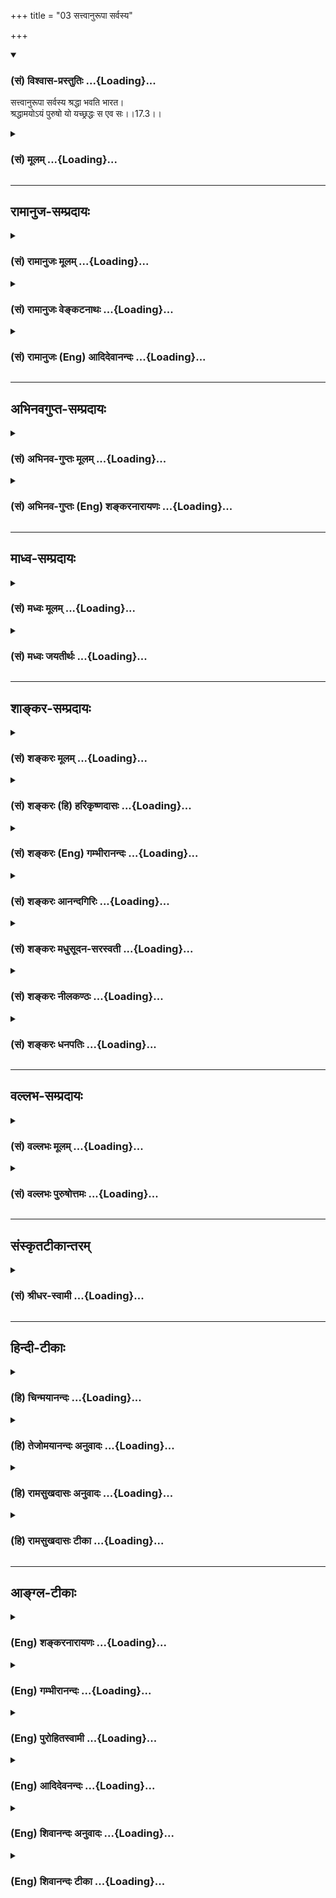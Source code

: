 +++
title = "03 सत्त्वानुरूपा सर्वस्य"

+++
<div class="js_include" newlevelforh1="3" title="(सं) विश्वास-प्रस्तुतिः" unfilled url="/purANam/mahAbhAratam/06-bhIShma-parva/02-bhagavad-gItA-parva/saMskRtam/vishvAsa-prastutiH/17_shraddhA-traya-vibhA/03_sattvAnurUpA_sarv.md">
<details open><summary><h3>(सं) विश्वास-प्रस्तुतिः ...{Loading}...</h3></summary>

सत्त्वानुरूपा सर्वस्य श्रद्धा भवति भारत।  
श्रद्धामयोऽयं पुरुषो यो यच्छ्रद्धः स एव सः।।17.3।।
</details>
</div>
<div class="js_include collapsed" newlevelforh1="3" title="(सं) मूलम्" unfilled url="/purANam/mahAbhAratam/06-bhIShma-parva/02-bhagavad-gItA-parva/saMskRtam/mUlam/17_shraddhA-traya-vibhA/03_sattvAnurUpA_sarv.md">
<details><summary><h3>(सं) मूलम् ...{Loading}...</h3></summary>

सत्त्वानुरूपा सर्वस्य श्रद्धा भवति भारत।  
श्रद्धामयोऽयं पुरुषो यो यच्छ्रद्धः स एव सः।।17.3।।
</details>
</div>


_________________
## रामानुज-सम्प्रदायः
<div class="js_include collapsed" newlevelforh1="3" title="(सं) रामानुजः मूलम्" unfilled url="/purANam/mahAbhAratam/06-bhIShma-parva/02-bhagavad-gItA-parva/saMskRtam/rAmAnujaH/mUlam/17_shraddhA-traya-vibhA/03_sattvAnurUpA_sarv.md">
<details><summary><h3>(सं) रामानुजः मूलम् ...{Loading}...</h3></summary>

।।17.3।। सत्त्वम् अन्तःकरणम्; **सर्वस्य** पुरुषस्य अन्तःकरणानुरूपा
**श्रद्धा भवति** अन्तःकरणं यादृशगुणयुक्तम्; तद्विषया श्रद्धा जायते
इत्यर्थः। सत्त्वशब्दः पूर्वोक्तानां देहेन्द्रियादीनां
प्रदर्शनार्थः।**श्रद्धामयः अयं पुरुषः;** श्रद्धामयः श्रद्धापरिणामः **यो
यच्छ्रद्धः;** यः पुरुषो यादृश्या श्रद्धया युक्तः; स एव सः स
तादृशश्रद्धापरिणामः। पुण्यकर्मविषये श्रद्धायुक्तः चेत्
पुण्यकर्मफलसंयुक्तः भवति इति श्रद्धाप्रधानः फलसंयोग इति उक्तं भवति
इति। तद् एव विवृणोति --

</details>
</div>
<div class="js_include collapsed" newlevelforh1="3" title="(सं) रामानुजः वेङ्कटनाथः" unfilled url="/purANam/mahAbhAratam/06-bhIShma-parva/02-bhagavad-gItA-parva/saMskRtam/rAmAnujaH/venkaTanAthaH/17_shraddhA-traya-vibhA/03_sattvAnurUpA_sarv.md">
<details><summary><h3>(सं) रामानुजः वेङ्कटनाथः ...{Loading}...</h3></summary>

  
  
।।17.3।। सत्त्वानुरूपा इत्यत्र न सत्त्वगुण उच्यते सर्वस्य पुरुषस्य
श्रद्धायास्तदधीनत्वे राजसतामसश्रद्धाविभागायोगात्। सहकारित्वेन सत्त्वं
सर्वत्रापेक्षितमिति चेत्; न रजस्तमसोरपि तथात्वात्। त्रैगुण्यं हि
परस्पराङ्गभावेन स्थित्वैव हि वातपित्तकफादिवत्सर्वं कार्यमारभते। अतोऽत्र
सर्वश्रद्धासाधारणकारणत्वेन निर्दिष्टं सत्त्वं
गुणत्रयोपष्टब्धमन्तःकरणमेवेत्याहसत्त्वमन्तःकरणमिति। आनुरूप्यं
विवृणोतिअन्तःकरणं यादृशगुणयुक्तमिति।
यद्विषयरुचिजनकवासनोत्तम्भकसत्त्वादियुक्तमित्यर्थः। पूर्वंदेहिनां सा
स्वभावजा \[17।2\] इत्युक्तम्; इह त्वन्तःकरणहेतुकत्वमुच्यते; तदेतन्न
वैकल्पिकं; सिद्धे तदयोगात् नापि पुरुषभेदेन विकल्पः; सर्वस्येत्युक्तेः
नापि समुच्चयः; नैरपेक्ष्यप्रतीतेरित्यत्राऽऽह -- सत्त्वशब्द इति।
सामग्रीमध्यपातिषु तत्रतत्रान्यतमनिर्देशो नानुपपन्न इति भावः। श्रद्धामयः
इत्यत्र मयटः स्वार्थिकत्वे निष्प्रयोजनत्वात्प्राचुर्याद्यर्थत्वेऽपि
प्रकृतानुपयोगाच्छ्रद्धाफलान्वयविवक्षया विकारार्थत्वमाहश्रद्धापरिणाम इति।
एवं सामान्येन श्रद्धाजन्यफलसम्बन्धित्वमुक्तम् तत्रयो यच्छ्रद्धः
इत्यादिना श्रद्धाविशेषवतः फलविशेषयोग उच्यत इत्याह -- यः पुरुष इति।
श्रद्धान्तरवैधर्म्यद्योतनाय यत्तच्छब्दयोःयादृश्या इत्यादिना
प्रकारपरामर्शित्वोक्तिः। आयुर्घृतम् \[यजुः2।3।2।2\]
इत्यादिवत्कार्यकारणभावातिशयविवक्षयास एव सः इति निरूढोऽयमारोप इत्याहस
तादृशश्रद्धापरिणाम इति। एतेनस एव सः इत्यत्र
विधेयभेदाभावात्पुनरुक्तिशङ्काऽपि परिहृता। पुरुषस्य
नित्यत्वाद्धर्मभूतज्ञानविकासादेश्चेन्द्रियद्वारा व्यवस्थितत्वात्;
देहादेश्चाचित्परिणामविशेषत्वात्किमपेक्षस्य
श्रद्धापरिणामत्वोक्तिरित्यत्राऽऽह -- पुण्यकर्मेति। फलभेदबुभुत्सया ह्यत्र
प्रश्नोदय इति च भावः।  
  

</details>
</div>
<div class="js_include collapsed" newlevelforh1="3" title="(सं) रामानुजः (Eng) आदिदेवानन्दः" unfilled url="/purANam/mahAbhAratam/06-bhIShma-parva/02-bhagavad-gItA-parva/saMskRtam/rAmAnujaH/english/AdidevAnandaH/17_shraddhA-traya-vibhA/03_sattvAnurUpA_sarv.md">
<details><summary><h3>(सं) रामानुजः (Eng) आदिदेवानन्दः ...{Loading}...</h3></summary>

17.3 'Sattva' means internal organ (i.e., mind). The faith of everyone
is according to his internal organ. The meaning is that with whatever
Guna his internal organ is conjoined, one's faith corresponds to that
Guna (i.e., Guna as object). The term Sattva covers here body, senses
etc., already mentioned. Man consists of faith, viz., is the product of
his faith. Of whatever faith he is, viz., with whatever faith a man is
possessed, that verily he is; he is a transformation of faith of that
nature. The purport is this: If the person is associated with faith in
auspicious acts he becomes associated with fruit of these auspicious
acts. Conseently, attainment chiefly follows one's faith. Sri Krsna
further explains the same subject:

</details>
</div>


_________________
## अभिनवगुप्त-सम्प्रदायः
<div class="js_include collapsed" newlevelforh1="3" title="(सं) अभिनव-गुप्तः मूलम्" unfilled url="/purANam/mahAbhAratam/06-bhIShma-parva/02-bhagavad-gItA-parva/saMskRtam/abhinava-guptaH/mUlam/17_shraddhA-traya-vibhA/03_sattvAnurUpA_sarv.md">
<details><summary><h3>(सं) अभिनव-गुप्तः मूलम् ...{Loading}...</h3></summary>

।।17.3।। सत्त्वेति। सत्त्वानुरूपा इत्यत्र सत्त्वशब्दः स्वभावपर्यायः। अयं
पुरुषः आत्मा श्रद्धया अन्यव्यापारोपरि वर्तिन्या अवश्यं संबद्धः स च तन्मय
एव बोद्धव्यः।

</details>
</div>
<div class="js_include collapsed" newlevelforh1="3" title="(सं) अभिनव-गुप्तः (Eng) शङ्करनारायणः" unfilled url="/purANam/mahAbhAratam/06-bhIShma-parva/02-bhagavad-gItA-parva/saMskRtam/abhinava-guptaH/english/shankaranArAyaNaH/17_shraddhA-traya-vibhA/03_sattvAnurUpA_sarv.md">
<details><summary><h3>(सं) अभिनव-गुप्तः (Eng) शङ्करनारायणः ...{Loading}...</h3></summary>

17.3 Sattva etc. The word sattva in 'corresponding to one's own sattva'
is a synonym of svabhava 'primary nature'. This person i.e., Soul, is
necessarily connected with a faith that dominates all \[his\] other
activities. \[Hence\], he is to be deemed just to be mainly consisting
of that.

</details>
</div>


_________________
## माध्व-सम्प्रदायः
<div class="js_include collapsed" newlevelforh1="3" title="(सं) मध्वः मूलम्" unfilled url="/purANam/mahAbhAratam/06-bhIShma-parva/02-bhagavad-gItA-parva/saMskRtam/madhvaH/mUlam/17_shraddhA-traya-vibhA/03_sattvAnurUpA_sarv.md">
<details><summary><h3>(सं) मध्वः मूलम् ...{Loading}...</h3></summary>

।।17.3।। सत्त्वानुरूपा चित्तानुरूपा। यो यच्छ्रद्धः स एव सः;
सात्त्विकश्रद्धः सात्विक इत्यादि।

</details>
</div>
<div class="js_include collapsed" newlevelforh1="3" title="(सं) मध्वः जयतीर्थः" unfilled url="/purANam/mahAbhAratam/06-bhIShma-parva/02-bhagavad-gItA-parva/saMskRtam/madhvaH/jayatIrthaH/17_shraddhA-traya-vibhA/03_sattvAnurUpA_sarv.md">
<details><summary><h3>(सं) मध्वः जयतीर्थः ...{Loading}...</h3></summary>

।।17.3।। सात्त्विकत्वादिभेदेन श्रद्धा त्रिविधेत्युक्ता; पुनःसत्त्वानुरूपा
सर्वस्य श्रद्धा भवति इति वचनं कथं न व्याहतं इत्यत आह -- **सत्त्वे**ति।
चित्तं चैतन्यम्; जीव इति यावत्। ननु श्रद्धास्वरूपमेव निरूपितम्; न तु
तदाश्रित्य जीवस्वरूपं; अतो न सङ्गतमुत्तरमित्यतो येन तदुच्यते तत्पठित्वा
व्याचष्टे -- **य** इति। इत्यादि ज्ञातव्यमिति शेषः। राजसश्रद्धो राजसः;
तामसश्रद्धस्तामस इत्यर्थः।

</details>
</div>


_________________
## शाङ्कर-सम्प्रदायः
<div class="js_include collapsed" newlevelforh1="3" title="(सं) शङ्करः मूलम्" unfilled url="/purANam/mahAbhAratam/06-bhIShma-parva/02-bhagavad-gItA-parva/saMskRtam/shankaraH/mUlam/17_shraddhA-traya-vibhA/03_sattvAnurUpA_sarv.md">
<details><summary><h3>(सं) शङ्करः मूलम् ...{Loading}...</h3></summary>

।।17.3।। --,**सत्त्वानुरूपा** विशिष्टसंस्कारोपेतान्तःकरणानुरूपा
**सर्वस्य** प्राणिजातस्य **श्रद्धा भवति भारत।** यदि एवं ततः किं
स्यादिति; उच्यते -- **श्रद्धामयः अयं** श्रद्धाप्रायः **पुरुषः** संसारी
जीवः। कथम् **यः यच्छ्रद्धः** या श्रद्धा यस्य जीवस्य सः यच्छ्रद्धः **स
एव** तच्छ्रद्धानुरूप एव सः जीवः।। ततश्च कार्येण लिङ्गेन देवादिपूजया
सत्त्वादिनिष्ठा अनुमेया इत्याह --,

</details>
</div>
<div class="js_include collapsed" newlevelforh1="3" title="(सं) शङ्करः (हि) हरिकृष्णदासः" unfilled url="/purANam/mahAbhAratam/06-bhIShma-parva/02-bhagavad-gItA-parva/saMskRtam/shankaraH/hindI/harikRShNadAsaH/17_shraddhA-traya-vibhA/03_sattvAnurUpA_sarv.md">
<details><summary><h3>(सं) शङ्करः (हि) हरिकृष्णदासः ...{Loading}...</h3></summary>

।।17.3।। वह श्रद्धा इस तरह तीन प्रकारकी होती है --, हे भारत सभी
प्राणियोंकी श्रद्धा ( उनके ) भिन्नभिन्न संस्कारोंसे युक्त अन्तःकरणके
अनुरूप होती है। यदि ऐसा है तो उससे क्या होगा इसपर कहते हैं -- यह पुरुष
अर्थात् संसारी जीव श्रद्धामय है क्योंकि जो जिस श्रद्धावाला है अर्थात्
जिस जीवकी जैसी श्रद्धा है; वह स्वयं भी वही है; अर्थात् उस श्रद्धाके
अनुरूप ही है।

</details>
</div>
<div class="js_include collapsed" newlevelforh1="3" title="(सं) शङ्करः (Eng) गम्भीरानन्दः" unfilled url="/purANam/mahAbhAratam/06-bhIShma-parva/02-bhagavad-gItA-parva/saMskRtam/shankaraH/english/gambhIrAnandaH/17_shraddhA-traya-vibhA/03_sattvAnurUpA_sarv.md">
<details><summary><h3>(सं) शङ्करः (Eng) गम्भीरानन्दः ...{Loading}...</h3></summary>

17.3 O scion of the Bharata dynasty, the sraddha, faith; sarvasya, of
all beings; bhavati, is; sattva-anurupa, in accordance with their minds,
in accordance with the internal organ which is imbued with particular
impression. If this is so, what follows; The answer is: Ayam, this;
purusah, person, the transmigrating soul; is sraddhamayah, made up of
faith as the dominating factor. How; Sah, he, the individual soul; is
eva, verily; sah, that; yah yat-sraddhah,which is the faith of that
individual-he surely conforms to his faith. And, as a conseence, a
person's steadfastness in sattva etc. is to be inferred from the grounds
of his actions such as worship of gods etc. Hence the Lord says:

</details>
</div>
<div class="js_include collapsed" newlevelforh1="3" title="(सं) शङ्करः आनन्दगिरिः" unfilled url="/purANam/mahAbhAratam/06-bhIShma-parva/02-bhagavad-gItA-parva/saMskRtam/shankaraH/AnandagiriH/17_shraddhA-traya-vibhA/03_sattvAnurUpA_sarv.md">
<details><summary><h3>(सं) शङ्करः आनन्दगिरिः ...{Loading}...</h3></summary>

।।17.3।। प्राचीनकर्मोद्बोधिता त्रिविधा वासना स्वभावशब्दिता त्रिविधायाः
श्रद्धाया निमित्तमित्युक्तमिदानीमुपादानं तस्य दर्शयति -- **सैवमिति।**
विशिष्टचित्तोपादाना श्रद्धा तन्त्रैविध्ये त्रिविधेति पूर्वार्धस्यार्थः।
कथं निष्ठायाः सात्त्विकादिप्रश्नद्वारा
श्रद्धायास्त्रैविध्यनिरूपणमुपयुक्तमिति मन्वानः शङ्कते -- **यद्येवमिति।**
श्रद्धेयं विषयमभिध्यायंस्तया तत्रैव वर्तत इति मन्वानः परिहरति -- **उच्यत
इति।** श्रद्धामयत्वं प्रश्नपूर्वकं कथयति -- **कथमिति।** श्रद्धा
खल्वधिकृते पुरुषे प्राचुर्येण प्रकृतेति तस्य
श्रद्धामयत्वसिद्धिरित्यर्थः।

</details>
</div>
<div class="js_include collapsed" newlevelforh1="3" title="(सं) शङ्करः मधुसूदन-सरस्वती" unfilled url="/purANam/mahAbhAratam/06-bhIShma-parva/02-bhagavad-gItA-parva/saMskRtam/shankaraH/madhusUdana-sarasvatI/17_shraddhA-traya-vibhA/03_sattvAnurUpA_sarv.md">
<details><summary><h3>(सं) शङ्करः मधुसूदन-सरस्वती ...{Loading}...</h3></summary>

।।17.3।। प्राग्भवीयान्तःकरणगतवासनारूपनिमित्तकारणवैचित्र्येण
श्रद्धावैचित्र्यमुक्त्वा तदुपादानकारणान्तःकरणवैचित्र्येणापि
तत्त्रैविध्यमाह -- सत्त्वानुरूपेति। सत्त्वं
प्रकाशशीलत्वात्सत्त्वप्रधानत्रिगुणपञ्चीकृतपञ्चमहाभूतारब्धमन्तःकरणं तच्च
क्वचिदुद्रिक्तसत्त्वमेव यथा देवानां क्वचिद्रजसाभिभूतसत्त्वं; यथा
यक्षादीनां क्वचित्तमसाभिभूतसत्त्वं यथा प्रेतभूतादीनाम्। मनुष्याणां तु
प्रायेण व्यामिश्रमेव तच्च शास्त्रीयविवेकज्ञानेनोद्भूतसत्त्वं रजस्तमसी
अभिभूय क्रियते। शास्त्रीयविवेकविज्ञानशून्यस्य तु सर्वस्य प्राणिजातस्य
सत्त्वानुरूपा श्रद्धा सत्त्ववैचित्र्याद्विचित्रा भवति
सत्त्वप्रधानेऽन्तःकरणे सात्त्विकी; रजःप्रधाने,तस्मिन् राजसी; तमःप्रधाने
तु तस्मिंस्तामसीति। हे भारत महाकुलप्रसूत ज्ञाननिरतेति वा
शुद्धसात्त्विकत्वं द्योतयति। यत्त्वया पृष्टं तेषां निष्ठा केति
तत्रोत्तरं शृणु। अयं शास्त्रीयज्ञानशून्यः कर्माधिकृतः पुरुषः
त्रिगुणान्तःकरणसंपिण्डितः श्रद्धामयः प्राचुर्येणास्मिन् श्रद्धा
प्रस्तुतेति तत्प्रस्तुतवचने मयट् अन्नमयो यज्ञ इतिवत्। अतो यो यच्छ्रद्धो
या सात्त्विकी राजसी तामसी वा श्रद्धा यस्य स एव श्रद्धानुरूप एव सः
सात्त्विको राजसस्तामसो वा श्रद्धयैव निष्ठा व्याख्यातेत्यभिप्रायः।

</details>
</div>
<div class="js_include collapsed" newlevelforh1="3" title="(सं) शङ्करः नीलकण्ठः" unfilled url="/purANam/mahAbhAratam/06-bhIShma-parva/02-bhagavad-gItA-parva/saMskRtam/shankaraH/nIlakaNThaH/17_shraddhA-traya-vibhA/03_sattvAnurUpA_sarv.md">
<details><summary><h3>(सं) शङ्करः नीलकण्ठः ...{Loading}...</h3></summary>

।।17.3।। ननुश्रद्धावित्तो भूत्वात्मन्येवात्मानं पश्येत् इति श्रद्धाया
आत्मदर्शने साधनेष्वन्तरङ्गत्वमुच्यते कथं तस्या राजसत्वं तामसत्वं चोच्यत
इत्यत आह -- **सत्त्वेति।** प्राक्कर्मसंस्कारोपतं यादृशं बुद्धिसत्त्वं
सात्त्विकं राजसं तामसं वा तदनुरूपैव सात्त्विक्यादिरूपा देवतादिपूजा
सुफलावश्यंभावनिश्चयात्मिका श्रद्धापि भवति। तथायं पुरुषोऽपि श्रद्धामयः
श्रद्धाप्रधानो यो यच्छ्रद्धो यो यया श्रद्धयोपेतः स एव स इति सात्त्विक्या
श्रद्धयोपेतः सात्त्विक एव राजस्या राजसस्तामस्या तामस इति। एवं सति यदि
तातकूपभक्तः पूर्वपुण्यवशात्तातं देववन्मन्यते तर्हि तं सात्त्विकं
पुण्डरीकमिव देवा अनुगृह्णन्ति नित्यकर्मत्यागनिमित्तमपि दोषमस्यापनुदन्ति।
यदि त्वेनं मन्त्रादिना सिद्धं पूर्ववासनावशाद्यक्षादिरूपं मन्यते तदा तं
राजसं राजसा यक्षा एवानुगृह्णन्ति। नास्य कामकारवतो नित्यकर्मत्यागजं
दोषमपनेतुमर्हन्ति। नहि देवतापराधी यक्षैस्त्रातुं शक्यते। यदि त्वयं
प्रेतः पिता मत्कुटुम्बं माबाधिष्टेति सर्वं धर्मं त्यक्त्वा एनमस्य प्रियं
कूपं पूजयामीति मन्यते तदां तं पितरि प्रेतत्वबुद्धियोगाद्विपर्यस्तं तामसं
प्रेता एवानुगृह्णन्ति क्षुद्रभोगैर्देवाश्च नरके पातयन्ति।

</details>
</div>
<div class="js_include collapsed" newlevelforh1="3" title="(सं) शङ्करः धनपतिः" unfilled url="/purANam/mahAbhAratam/06-bhIShma-parva/02-bhagavad-gItA-parva/saMskRtam/shankaraH/dhanapatiH/17_shraddhA-traya-vibhA/03_sattvAnurUpA_sarv.md">
<details><summary><h3>(सं) शङ्करः धनपतिः ...{Loading}...</h3></summary>

।।17.3।। प्राचीनकर्मोद्वोधिता त्रिविधा वासना स्वभावशब्दिता त्रिविधायाः
श्रद्धायाः निमित्तमित्युक्तम्। इदानीं तस्या उपादानानुरुपत्वेन त्रैविध्यं
ज्ञापयन् तन्मयस्य पुरुषस्य त्रैविध्यं ज्ञापयति -- सत्त्वानुरुपेति।
सर्वस्य प्राणिजातस्य सत्त्वानुरुपा
सात्त्विकादिसंस्कारोपेतान्तःकरणानुरुपा त्रिविधसंस्कारोपेतचित्तोपादाना
श्रद्धा त्रिविधा भवतीत्यर्थः। श्रद्धामयः श्रद्धाप्रायोऽयं पुरुषो जीवः
कथं यो यच्छ्रद्धः जीवस्य या श्रद्धा स यच्छ्रद्धः स एव स श्रद्धानुरुप एव
स जीवः। श्रद्धायास्त्रैविध्यात्तन्मयो जीवोऽपि त्रिविध इत्यर्थः। यथा त्वं
भरतवंशोद्भवत्वाद्भारतस्तथेति संबोधनाशयः।

</details>
</div>


_________________
## वल्लभ-सम्प्रदायः
<div class="js_include collapsed" newlevelforh1="3" title="(सं) वल्लभः मूलम्" unfilled url="/purANam/mahAbhAratam/06-bhIShma-parva/02-bhagavad-gItA-parva/saMskRtam/vallabhaH/mUlam/17_shraddhA-traya-vibhA/03_sattvAnurUpA_sarv.md">
<details><summary><h3>(सं) वल्लभः मूलम् ...{Loading}...</h3></summary>

।।17.3।। तथाहिसत्त्वानुरूपेति। अन्तःकरणधर्मत्वात्सत्त्वानुरूपा
अन्तःकरणानुरूपा श्रद्धा भवति पूर्वसंस्कारानुगतमन्तःकरणं यादृशं तादृशी
श्रद्धा येषां शास्त्रज्ञानरहितमन्तःकरणं तेषां श्रद्धाऽपि तथा येषां न तथा
तेषां श्रद्धाऽपि न तथा परन्तु एतेन शास्त्रविधित्यागात्यागतो वर्त्तते न
जीवेषु दैवासुरभावः प्रतीयत इत्यवोचाम श्रद्धा
कामकारवृत्तिश्चास्तिक्यमतिरेवेति। सम्प्रदायविदः तेन गुणमयत्वमुपपद्यते यो
यादृशश्रद्धः स एव सः; यतोऽयं पुरुषः श्रद्धामयः।

</details>
</div>
<div class="js_include collapsed" newlevelforh1="3" title="(सं) वल्लभः पुरुषोत्तमः" unfilled url="/purANam/mahAbhAratam/06-bhIShma-parva/02-bhagavad-gItA-parva/saMskRtam/vallabhaH/puruShottamaH/17_shraddhA-traya-vibhA/03_sattvAnurUpA_sarv.md">
<details><summary><h3>(सं) वल्लभः पुरुषोत्तमः ...{Loading}...</h3></summary>

  
  
।।17.3।। एवं श्रोतारं श्रवणे सावधानतयाऽभिमुखीकृत्याऽऽह श्रद्धास्वरूपम् --
सत्त्वानुरूपेति। हे भारत सत्त्वानुरूपा मूलसत्त्वस्य अनुरूपा सदृशा
अन्यधर्मास्फूर्तिपूर्वकसर्वसामर्थ्यस्फुरणासक्त्युत्पत्तिप्रसरणादररूपा
श्रद्धा सर्वस्य सात्त्विकादित्रयस्य भवति। भारतेतिसम्बोधनं
तथात्वज्ञानाधिकारित्वबोधनाय। तर्हि त्रिविधत्वं कथं इत्यत आह -- श्रद्धामय
इति। अयं पुरुषो मदंशोऽपि नरात्मकः श्रद्धामयः श्रद्धाप्रचुरः; स तु यः
सात्त्विकादिभेदेन यच्छ्रद्धः यस्य श्रद्धायुक्तो भवति सः स एव तद्रूप एव
भवतीत्यर्थः।  
  

</details>
</div>


_________________
## संस्कृतटीकान्तरम्
<div class="js_include collapsed" newlevelforh1="3" title="(सं) श्रीधर-स्वामी" unfilled url="/purANam/mahAbhAratam/06-bhIShma-parva/02-bhagavad-gItA-parva/saMskRtam/shrIdhara-svAmI/17_shraddhA-traya-vibhA/03_sattvAnurUpA_sarv.md">
<details><summary><h3>(सं) श्रीधर-स्वामी ...{Loading}...</h3></summary>

।।17.3।। ननु च श्रद्धा सात्त्विक्येव सत्त्वकार्यत्वेन त्वयैव भगवता उद्धवं
प्रति निर्दिष्टत्वात्। यथोक्तम -- शमो दमस्तितिक्षेज्या तपः सत्यं दया
स्मृतिः। तुष्टिस्त्यागोऽस्पृहा श्रद्धा ह्रीर्दयादिः
स्वनिर्वृतिः।। इत्येताः सत्त्वस्य वृत्तयः इति। अतः कथं
तस्यास्त्रैविध्यमुच्यते। सत्यम्। तथापि रजस्तमोयुक्तपुरुषाश्रयत्वेन
रजस्तमोमिश्रत्वेन सत्त्वस्य त्रैविध्याच्छ्रद्धाया अपि त्रैविध्यं घटत
इत्याह **-- सत्त्वानुरूपेति।** सत्त्वानुरूपा सत्त्वतारतम्यानुसारिणी
सर्वस्य विवेकिनोऽविवेकिनो वा लोकस्य श्रद्धा भवति। तस्मादयं पुरुषो लौकिकः
श्रद्धामयः श्रद्धाविकारः। त्रिविधा श्रद्धया विक्रियत इत्यर्थः। तदेवाह --
यो यच्छ्रद्धः यादृशी श्रद्धा यस्य स एव सः तादृश्या श्रद्धया युक्त एव सः।
यः पूर्वं सत्त्वोत्कर्षेण सात्त्विकश्रद्धया युक्तः पुरुषः स
पुनस्तादृशसत्त्वसंस्कारेण सात्त्विकश्रद्धया युक्त एव भवति। यस्तु रजस
उत्कर्षेण राजसश्रद्धायुक्तः स पुनस्तादृश एव भवति। यस्तु तमस उत्कर्षेण
तामसश्रद्धया युक्तः स पुनस्तादृश एव भवति इति लोकाचारमात्रेण
प्रवर्तमानेष्वेवं सात्त्विकराजसतामसश्रद्धाव्यस्था।
शास्त्रजनितविवेकज्ञानयुक्तानां तु स्वभावविजयेन सात्त्विक्येकैव श्रद्धेति
प्रकरणार्थः।

</details>
</div>


_________________
## हिन्दी-टीकाः
<div class="js_include collapsed" newlevelforh1="3" title="(हि) चिन्मयानन्दः" unfilled url="/purANam/mahAbhAratam/06-bhIShma-parva/02-bhagavad-gItA-parva/hindI/chinmayAnandaH/17_shraddhA-traya-vibhA/03_sattvAnurUpA_sarv.md">
<details><summary><h3>(हि) चिन्मयानन्दः ...{Loading}...</h3></summary>

।।17.3।। सत्त्वानुरूप श्रद्धा हम जगत् में देखते हैं कि प्रत्येक मनुष्य
के व्यक्तित्व की पोषक श्रद्धा भिन्नभिन्न प्रकार की होती है। जितनी अधिक
भिन्नता इस श्रद्धा में देखी जाती है; उसके कारण को जानने की हमारी
जिज्ञासा भी उतनी ही बढ़ती जाती है। भगवान् यहाँ कहते हैं कि प्रत्येक
व्यक्ति की श्रद्धा उसके स्वभाव अर्थात् संस्कारों के अनुरूप होती है।
निश्चितरूप से यह कह पाना कठिन है कि श्रद्धा हमारे स्वभाव को निर्धारित
करती है अथवा हमारा स्वभाव श्रद्धा का निर्धारणकर्ता है। इन दोनों में
अन्योन्याश्रय है। तथापि; गीता में स्वभाव को ही श्रद्धा का निर्धारक घोषित
किया गया है। यद्यपि; जीवन में अनेक अवसरों पर दुखदायक अनुभवों अथवा अन्य
प्रबल कारणों से मनुष्य की एक प्रकार की श्रद्धा खंडित होकर नवीन श्रद्धा
जन्म लेती है और उस स्थिति में उसका स्वभाव उस श्रद्धा का अनुकरण भी करता
है। परन्तु; सामान्य दृष्टि से प्रत्येक व्यक्ति की श्रद्धा का गुण और वर्ण
उसके स्वभाव के अनुरूप ही होता है। श्रद्धा का मूल या सारतत्त्व मनुष्य की
उस गूढ़ शक्ति में निहित होता है; जिसके द्वारा वह अपने चयन किये हुए
लक्ष्य की प्राप्ति का निश्चय दृढ़ बनाये रखता है। मनुष्य की सार्मथ्य ही
लक्ष्य प्राप्ति में उसके विश्वास को निश्चित करती है। तत्पश्चात् यह
विश्वास उसकी सार्मथ्य को द्विगुणित कर उस मनुष्य की योजनाओं को
कार्यान्वित करने में सहायक होता है। इस प्रकार क्षमता और श्रद्धा परस्पर
पूरक और सहायक होते हैं मनुष्य के स्वभाव पर गुणों के प्रभाव का वर्णन पहले
किया जा चुका है। पूर्वकाल में अर्जित किसी गुणविशेष के आधिक्य का प्रभाव
मनुष्य में उसकी बाल्यावस्था से ही दिखाई देता है। यहाँ प्रयुक्त
सत्त्वानुरूपा शब्द के द्वारा इसी तथ्य को इंगित किया गया है। मनुष्य
श्रद्धामय है प्रत्येक भक्त श्रद्धापूर्वक जिस देवता की उपासना या आराधना
करता है वह अपनी उस श्रद्धा के फलस्वरूप अपने उपास्य को प्राप्त होता
है। इसमें कोई सन्देह नहीं कि मनुष्य अपनी श्रद्धा के अनुरूप ही होता है।
मनुष्य के कर्म और उपलब्धियों में श्रद्धा के महत्व को सभी विचारकों ने
स्वीकार किया है। गीता की ही भाषा में इस तथ्य को पूर्व के अध्याय में
विस्तार से बताया गया है।

</details>
</div>
<div class="js_include collapsed" newlevelforh1="3" title="(हि) तेजोमयानन्दः अनुवादः" unfilled url="/purANam/mahAbhAratam/06-bhIShma-parva/02-bhagavad-gItA-parva/hindI/tejomayAnandaH/anuvAdaH/17_shraddhA-traya-vibhA/03_sattvAnurUpA_sarv.md">
<details><summary><h3>(हि) तेजोमयानन्दः अनुवादः ...{Loading}...</h3></summary>

।।17.3।। हे भारत सभी मनुष्यों की श्रद्धा उनके सत्त्व (स्वभाव, संस्कार)
के अनुरूप होती है। यह पुरुष श्रद्धामय है, इसलिए जो पुरुष जिस श्रद्धा
वाला है वह स्वयं भी वही है अर्थात् जैसी जिसकी श्रद्धा वैसा ही उसका
स्वरूप होता है।।

</details>
</div>
<div class="js_include collapsed" newlevelforh1="3" title="(हि) रामसुखदासः अनुवादः" unfilled url="/purANam/mahAbhAratam/06-bhIShma-parva/02-bhagavad-gItA-parva/hindI/rAmasukhadAsaH/anuvAdaH/17_shraddhA-traya-vibhA/03_sattvAnurUpA_sarv.md">
<details><summary><h3>(हि) रामसुखदासः अनुवादः ...{Loading}...</h3></summary>

।।17.3।। हे भारत ! सभी मनुष्योंकी श्रद्धा अन्तःकरणके अनुरूप होती है। यह
मनुष्य श्रद्धामय है। इसलिये जो जैसी श्रद्धावाला है, वही उसका स्वरूप है
अर्थात् वही उसकी निष्ठा -- स्थिति है।

</details>
</div>
<div class="js_include collapsed" newlevelforh1="3" title="(हि) रामसुखदासः टीका" unfilled url="/purANam/mahAbhAratam/06-bhIShma-parva/02-bhagavad-gItA-parva/hindI/rAmasukhadAsaH/TIkA/17_shraddhA-traya-vibhA/03_sattvAnurUpA_sarv.md">
<details><summary><h3>(हि) रामसुखदासः टीका ...{Loading}...</h3></summary>

।।17.3।।***व्याख्या --***  **सत्त्वानुरूपा सर्वस्य श्रद्धा भवति भारत
--** पीछेके श्लोकमें जिसे स्वभावजा कहा गया है; उसीको यहाँ
**सत्त्वानुरूपा** कहा है। सत्त्व नाम अन्तःकरणका है। अन्तःकरणके अनुरूप
श्रद्धा होती है अर्थात् अन्तःकरण जैसा होता है; उसमें सात्त्विक; राजस या
तामस जैसे संस्कार होते हैं; वैसी ही श्रद्धा होती है। दूसरे श्लोकमें जिनको
**देहिनाम्** पदसे कहा था; उन्हींको यहाँ **सर्वस्य** पदसे कह रहे हैं।
**सर्वस्य** पदका तात्पर्य है कि जो शास्त्रविधिको न जानते हों और देवता
आदिका पूजन करते हों -- उनकी ही नहीं; प्रत्युत जो शास्त्रविधिको जानते हों
या न जानते हों; मानते हों या न मानते हों; अनुष्ठान करते हों या न करते
हों; किसी जातिके; किसी वर्णके; किसी आश्रमके; किसी सम्प्रदायके; किसी
देशके; कोई व्यक्ति कैसे ही क्यों न,हों -- उन सभीकी स्वाभाविक श्रद्धा तीन
प्रकारकी होती है।**श्रद्धामयोऽयं पुरुषः --** यह मनुष्य श्रद्धाप्रधान है।
अतः जैसी उसकी श्रद्धा होगी; वैसा ही उसका रूप होगा। उससे जो प्रवृत्ति
होगी; वह श्रद्धाको लेकर; श्रद्धाके अनुसार ही होगी।**यो यच्छ्रद्धः स एव
सः --** जो मनुष्य जैसी श्रद्धावाला है; वैसी ही उसकी निष्ठा होगी और उसके
अनुसार ही उसकी गति होगी। उसका प्रत्येक भाव और क्रिया अन्तःकरणकी
श्रद्धाके अनुसार ही होगी। जबतक वह संसारसे सम्बन्ध रखेगा; तबतक अन्तःकरणके
अनुरूप ही उसका स्वरूप होगा।  
  
**मार्मिक बात**  
  
मनुष्यकी सांसारिक प्रवृत्ति संसारके पदार्थोंको सच्चा मानने; देखने; सुनने
और भोगनेसे होती है तथा पारमार्थिक प्रवृत्ति परमात्मामें श्रद्धा करनेसे
होती है। जिसे हम अपने अनुभवसे नहीं जानते; पर पूर्वके स्वाभाविक
संस्कारोंसे; शास्त्रोंसे; संतमहात्माओंसे सुनकर पूज्यभावसहित विश्वास कर
लेते हैं; उसका नाम है -- श्रद्धा। श्रद्धाको लेकर ही आध्यात्मिक मार्गमें
प्रवेश होता है; फिर चाहे वह मार्ग कर्मयोगका हो; चाहे ज्ञानयोगका हो और
चाहे भक्तियोगका हो; साध्य और साधन -- दोनोंपर श्रद्धा हुए बिना आध्यात्मिक
मार्गमें प्रगति नहीं होती।  
  
मनुष्यजीवनमें श्रद्धाकी बड़ी मुख्यता है। मनुष्य जैसी श्रद्धावाला है;
वैसा ही उसका स्वरूप; उसकी निष्ठा है -- **यो यच्छ्रद्धः स एव सः** (गीता
17। 3)। वह आज वैसा न दीखे तो भी क्या पर समय पाकर वह वैसा बन ही
जायगा। आजकल साधकके लिये अपनी स्वाभाविक श्रद्धाको पहचानना बड़ा मुश्किल हो
गया है। कारण कि अनेक मतमतान्तर हो गये हैं। कोई ज्ञानकी प्रधानता कहता है;
कोई भक्तिकी प्रधानता कहता है; कोई योगकी प्रधानता कहता है; आदिआदि। ऐसे
तरहतरहके सिद्धान्त पढ़ने और सुननेसे मनुष्यपर उनका असर पड़ता है; जिससे वह
किंकर्तव्यविमूढ़ हो जाता है कि मैं क्या करूँ मेरा वास्तविक ध्येय; लक्ष्य
क्या है मेरेको किधर चलना चाहिये ऐसी दशामें उसे गहरी रीतिसे अपने भीतरके
भावोंपर विचार करना चाहिये कि सङ्गसे बनी हुई रुचि; शास्त्रसे बनी हुई
रुचि; किसीके सिखानेसे बनी हुई रुचि; गुरुके बतानेसे बनी हुई रुचि -- ऐसी
जो अनेक रुचियाँ हैं; उन सबके मूलमें स्वतः उद्बुद्ध होनेवाली अपनी
स्वाभाविक रुचि क्या हैमूलमें सबकी स्वाभाविक रुचि यह होती है कि मैं
सम्पूर्ण दुःखोंसे छूट जाऊँ और मुझे सदाके लिये महान् सुख मिल जाय। ऐसी
रुचि हरेक प्राणीके भीतर रहती है। मनुष्योंमें तो यह रुचि कुछ जाग्रत् रहती
है। उनमें पिछले जन्मोंके जैसे संस्कार हैं और इस जन्ममें वे जैसे
मातापितासे पैदा हुए; जैसे वायुमण्डलमें रहे; जैसी उनको शिक्षा मिली; जैसे
उनके सामने दृश्य आये और वे जो ईश्वरकी बातें; परलोक तथा पुनर्जन्मकी
बातें; मुक्ति और बन्धनकी बातें; सत्सङ्ग और कुसङ्गकी बातें सुनते रहते
हैं; उन सबका उनपर अदृश्यरूपसे असर पड़ता है। उस असरसे उनकी एक धारणा बनती
है। उनकी सात्त्विकी; राजसी या तामसी -- जैसी प्रकृति होती है; उसीके
अनुसार वे उस धारणाको पकड़ते हैं और उस धारणाके अनुसार ही उनकी रुचि --
श्रद्धा बनती है। इसमें सात्त्विकी श्रद्धा परमात्माकी तरफ लगानेवाली होती
है और राजसीतामसी श्रद्धा संसारकी तरफ। गीतामें जहाँकहीं सात्त्विकताका
वर्णन हुआ है; वह परमात्माकी तरफ ही लगानेवाली है। अतः सात्त्विकी श्रद्धा
पारमार्थिक हुई और राजसीतामसी श्रद्धा सांसारिक हुई अर्थात् सात्त्विकी
श्रद्धा दैवीसम्पत्ति हुई और,राजसीतामसी श्रद्धा आसुरी सम्पत्ति हुई।
दैवीसम्पत्तिको प्रकट करने और आसुरीसम्पत्तिका त्याग करनेके उद्देश्यसे
सत्रहवाँ अध्याय चला है। कारण कि कल्याण चाहनेवाले मनुष्यके लिये
सात्त्विकी श्रद्धा (दैवीसम्पत्ति) ग्राह्य है और राजसीतामसी श्रद्धा
(आसुरीसम्पत्ति) त्याज्य है।  
  
जो मनुष्य अपना कल्याण चाहता है; उसकी श्रद्धा सात्त्विकी होती है; जो
मनुष्य इस जन्ममें तथा मरनेके बाद भी सुखसम्पत्ति(स्वर्गादि) को चाहता है;
उसकी श्रद्धा राजसी होती है और जो मनुष्य पशुओंकी तरह (मूढ़तापूर्वक) केवल
खानेपीने; भोग भोगने तथा प्रमाद; आलस्य; निद्रा; खेलकूद; तमाशे आदिमें लगा
रहता है; उसकी श्रद्धा तामसी होती है। सात्त्विकी श्रद्धाके लिये सबसे पहली
बात है कि परमात्मा है। शास्त्रोंसे; संतमहात्माओंसे; गुरुजनोंसे सुनकर
पूज्यभावके सहित ऐसा विश्वास हो जाय कि परमात्मा है और उसको प्राप्त करना
है -- इसका नाम श्रद्धा है। ठीक श्रद्धा जहाँ होती है; वहाँ प्रेम स्वतः हो
जाता है। कारण कि जिस परमात्मामें श्रद्धा होती है; उसी परमात्माका अंश यह
जीवात्मा है। अतः श्रद्धा होते ही यह परमात्माकी तरफ खिंचता है। अभी यह
परमात्मासे विमुख होकर जो संसारमें लगा हुआ है; वह भी संसारमें
श्रद्धाविश्वास होनेसे ही है। पर यह वास्तविक श्रद्धा नहीं है; प्रत्युत
श्रद्धाका दुरुपयोग है। जैसे; संसारमें यह रुपयोंपर विशेष श्रद्धा करता है
कि इनसे सब कुछ मिल जाता है। यह श्रद्धा कैसे हुई कारण कि बचपनमें खाने और
खेलनेके पदार्थ पैसोंसे मिलते थे। ऐसा देखतेदेखते पैसोंको ही मुख्य मान
लिया और उसीमें श्रद्धा कर ली; जिससे यह बहुत ही पतनकी तरफ चला गया। यह
सांसारिक श्रद्धा हुई। इससे ऊँची धार्मिक श्रद्धा होती है कि मैं अमुक
वर्ण; आश्रम आदिका हूँ। परन्तु सबसे ऊँची श्रद्धा पारमर्थिक (परमात्माको
लेकर) है। यही वास्तविक श्रद्धा है और इसीसे कल्याण होता है। शास्त्रोंमें;
सन्तमहात्माओंमें; तत्त्वज्ञजीवन्मुक्तोंमें जो श्रद्धा होती है; वह भी
पारमार्थिक श्रद्धा ही है **(टिप्पणी प₀ 836)**। जिनको शास्त्रोंका ज्ञान
नहीं है और सन्तमहात्माओंका सङ्ग भी नहीं है; ऐसे मनुष्योंकी भी
पूर्वसंस्कारके कारण पारमार्थिक श्रद्धा हो सकती है। इसकी पहचान क्या है
पहचान यह है कि ऐसे मनुष्योंके भीतर स्वाभाविक यह भाव होता है कि ऐसी कोई
महान् चीज (परमात्मा) है; जो दीखती तो नहीं; पर है अवश्य। ऐसे मनुष्योंको
स्वाभाविक ही पारमार्थिक बातें बहुत प्रिय लगती हैं और वे स्वाभाविक ही
यज्ञ; दान; तप; तीर्थ; व्रत; सत्सङ्ग; स्वाध्याय आदि शुभ कर्मोंमें
प्रवृत्त होते हैं। यदि वे ऐसे कर्म न भी करें; तो भी सात्त्विक आहारमें
स्वाभाविक रुचि होनेसे उनकी श्रद्धाकी पहचान हो जाती है। मनुष्य; पशुपक्षी;
लतावृक्ष आदि जितने भी स्थावरजङ्गम प्राणी हैं; वे किसीनकिसीको (किसीनकिसी
अंशमें) अपनेसे बड़ा अवश्य मानते हैं और बड़ा मानकर उसका सहारा लेते हैं।
मनुष्यपर जब आफत आती है; तब वह किसीको अपनेसे बड़ा मानकर उसका सहारा लेता
है। पशुपक्षी भी अपनी रक्षा चाहते हैं और भयभीत होनेपर किसीका सहारा लेते
हैं। लता भी किसीका सहारा लेकर ही ऊँची चढ़ती है। इस प्रकार जिसने किसीको
बड़ा मानकर उसका सहारा लिया; उसने वास्तवमें ईश्वरवाद के सिद्धान्तको
स्वीकार कर ही लिया; चाहे वह ईश्वरको माने या न माने। इसलिये आयु; विद्या;
गुण; बुद्धि; योग्यता; सामर्थ्य; पद; अधिकार; ऐश्वर्य आदिमेंसे एकएकसे बड़ा
देखे; तो बड़प्पन देखतेदेखते अन्तमें बड़प्पनकी जहाँ समाप्ति हो; वहीँ
ईश्वर है क्योंकि बड़ेसेबड़ा ईश्वर है। उससे बड़ा कोई है ही नहीं
--,**पूर्वेषामपि गुरुः कालेनानवच्छेदात्**। (योगदर्शन 1। 26)वह परमात्मा
सबके पूर्वजोंका भी गुरु है क्योंकि उसका कालसे अवच्छेद नहीं है अर्थात् वह
कालकी सीमासे बाहर है। इस प्रकार प्रत्येक मनुष्य अपनी दृष्टिसे
किसीनकिसीको बड़ा मानता है। ब़ड़प्पनकी यह मान्यता अपनेअपने अन्तःकरणके
भावोंके अनुसार अलगअलग होती है। इस कारण उनकी श्रद्धा भी अलगअलग,होती
है। श्रद्धा अन्तःकरणके अनुरूप ही होती है। धारणा; मान्यता; भावना आदि सभी
अन्तःकरणमें रहते हैं। इसलिये अन्तःकरणमें सात्त्विक; राजस या तामस जिस
गुणकी प्रधानता रहती है; उसी गुणके अनुसार धारणा; मान्यता आदि बनती है और
उस धारणा; मान्यता आदिके अनुसार ही तीन प्रकारकी (सात्त्विकी; राजसी या
तामसी) श्रद्धा बनती है।  
  
सात्त्विक; राजस और तामस -- तीनों गुण सभी प्राणियोंमें रहते हैं (गीता 18।
40)। उन प्राणियोंमें किसीमें सत्त्वगुणकी प्रधानता होती है; किसीमें
रजोगुणकी प्रधानता होती है और किसीमें तमोगुणकी प्रधानता होती है। अतः यह
नियम नहीं है कि सत्त्वगुणकी प्रधानतावाले मनुष्यमें रजोगुण और तमोगुण न
आयें; रजोगुणकी प्रधानतावाले मनुषयमें सत्त्वगुण और तमोगुण न आयें; तथा
तमोगुणकी प्रधानतावाले मनुष्यमें सत्त्वगुण और रजोगुण न आयें (गीता 14।
10)। कारण कि प्रकृति परिवर्तनशील है -- **प्रकर्षेण करणं (भावे ल्युट्)
इति प्रकृतिः।** इसलिये प्रकृतिजन्य गुणोंमें भी परिवर्तन होता रहता है।
अतः एकमात्र परमात्मप्राप्तिके उद्देश्यवाले साधकको चाहिये कि वह उन
आनेजानेवाले गुणोंसे अपना सम्बन्ध मानकर उनसे विचलित न हो। जीवमात्र
परमात्माका अंश है। इसलिये किसी मनुष्यमें रजोगुणतमोगुणकी प्रधानता देखकर
उसे नीचा नहीं मान लेना चाहिये क्योंकि कौनसा मनुष्य किस समय समुन्नत हो
जाय -- इसका कुछ पता नहीं है। कारण कि परमात्माका अंश -- स्वरूप (आत्मा) तो
सबका शुद्ध ही है; केवल सङ्ग; शास्त्र; विचार; वायुमण्डल आदिको लेकर
अन्तःकरणमें किसी एक गुणकी प्रधानता हो जाती है अर्थात् जैसा सङ्ग; शास्त्र
आदि मिलता है; वैसा ही मनुष्यका अन्तःकरण बन जाता है और उस अन्तःकरणके
अनुसार ही उसकी सात्त्विकी; राजसी या तामसी श्रद्धा बन जाती है। इसलिये
मनुष्यको सदासर्वदा सात्त्विक सङ्ग; शास्त्र; विचार; वायुमण्डल आदिका ही
सेवन करते रहना चाहिये। ऐसा करनेसे उसका अन्तःकरण तथा उसके अनुसार उसकी
श्रद्धा भी सात्त्विकी बन जायगी; जो उसका उद्धार करनेवाली होगी। इसके
विपरीत मनुष्यको राजसतामस सङ्ग; शास्त्र आदिका सेवन कभी भी नहीं करना
चाहिये क्योंकि इससे उसकी श्रद्धा भी राजसीतामसी बन जायेगी; जो उसका पतन
करनेवाली होगी।  
  
***सम्बन्ध --***  अपने इष्टके यजनपूजनद्वारा मनुष्योंकी निष्ठाकी पहचान
किस प्रकार होती है; अब उसको बताते हैं।

</details>
</div>


_________________
## आङ्ग्ल-टीकाः
<div class="js_include collapsed" newlevelforh1="3" title="(Eng) शङ्करनारायणः" unfilled url="/purANam/mahAbhAratam/06-bhIShma-parva/02-bhagavad-gItA-parva/english/shankaranArAyaNaH/17_shraddhA-traya-vibhA/03_sattvAnurUpA_sarv.md">
<details><summary><h3>(Eng) शङ्करनारायणः ...{Loading}...</h3></summary>

17.3. Corresponding to one's own sattva everybody has faith, O
descendant of Bharata ! The person predominantly consists of the faith.
What one has faith in, that he is (becomes) certainly.

</details>
</div>
<div class="js_include collapsed" newlevelforh1="3" title="(Eng) गम्भीरानन्दः" unfilled url="/purANam/mahAbhAratam/06-bhIShma-parva/02-bhagavad-gItA-parva/english/gambhIrAnandaH/17_shraddhA-traya-vibhA/03_sattvAnurUpA_sarv.md">
<details><summary><h3>(Eng) गम्भीरानन्दः ...{Loading}...</h3></summary>

17.3 O scion of the Bharata dynasty, the faith of all beings is in
accordance with their minds. This person is made up of faith as the
dominant factor. He is verily what his faith is.

</details>
</div>
<div class="js_include collapsed" newlevelforh1="3" title="(Eng) पुरोहितस्वामी" unfilled url="/purANam/mahAbhAratam/06-bhIShma-parva/02-bhagavad-gItA-parva/english/purohitasvAmI/17_shraddhA-traya-vibhA/03_sattvAnurUpA_sarv.md">
<details><summary><h3>(Eng) पुरोहितस्वामी ...{Loading}...</h3></summary>

17.3 The faith of every man conforms to his nature. By nature he is full
of faith. He is in fact what his faith makes him.

</details>
</div>
<div class="js_include collapsed" newlevelforh1="3" title="(Eng) आदिदेवनन्दः" unfilled url="/purANam/mahAbhAratam/06-bhIShma-parva/02-bhagavad-gItA-parva/english/AdidevanandaH/17_shraddhA-traya-vibhA/03_sattvAnurUpA_sarv.md">
<details><summary><h3>(Eng) आदिदेवनन्दः ...{Loading}...</h3></summary>

17.3 The faith of everyone, O Arjuna, is in accordance with his internal
organ (Antahkarana). Man consists of faith. Whatever his faith is, that
verily is he.

</details>
</div>
<div class="js_include collapsed" newlevelforh1="3" title="(Eng) शिवानन्दः अनुवादः" unfilled url="/purANam/mahAbhAratam/06-bhIShma-parva/02-bhagavad-gItA-parva/english/shivAnandaH/anuvAdaH/17_shraddhA-traya-vibhA/03_sattvAnurUpA_sarv.md">
<details><summary><h3>(Eng) शिवानन्दः अनुवादः ...{Loading}...</h3></summary>

17.3 The faith of each is in accordance with his nature, O Arjuna. The
man consists of his faith; as a man's faith is, so is he.

</details>
</div>
<div class="js_include collapsed" newlevelforh1="3" title="(Eng) शिवानन्दः टीका" unfilled url="/purANam/mahAbhAratam/06-bhIShma-parva/02-bhagavad-gItA-parva/english/shivAnandaH/TIkA/17_shraddhA-traya-vibhA/03_sattvAnurUpA_sarv.md">
<details><summary><h3>(Eng) शिवानन्दः टीका ...{Loading}...</h3></summary>

17.3 सत्त्वानुरूपा in accordance with his nature; सर्वस्य of each;
श्रद्धा faith; भवति is; भारत O Arjuna; श्रद्धामयः consists of (his)
faith; अयम् this; पुरुषः man; यः who; यच्छ्रद्धः in which his faith is;
सः he; एव verily; सः that (is).Commentary The faith of every person
conforms to his inherent nature or natural temperament. Man is imbued
with faith. The term Svabhava is the last verse and the word Sattva in
the present one are synonymous.A mans character may be judged by his
faith. A mans faith shows what his character is. A man is what his faith
has made him. A mans conduct in life is moulded or shaped by his faith.
His faith will indicate his Nishtha (state of being; conviction). The
faith of each man is according to his natural disposition or the
specific tendencies or Samskaras or the selfreprodutive latent
impressions of the good and bad actions which were performed in the past
births. The faith of each man takes its colour and ality from the stuff
of his being; his temperament; tendencies or Samskaras.Sattva Nature
Natural disposition the mind with its specific tendencies.Each Every
living being.Purusha Man The individual soul which is caught up in the
wheel of transmigration the soul alified by mind.Sraddhamayah Full of
faith Just as the Annamaya Kosa is full of food; just as the Anandamaya
Kosa is full of bliss; so also the Antahkarana (mind; intellect; etc.)
is full of faith.The man consists of his faith that which his faith is;
he is verily that. This theory is only a repetition of the theory
propounded in chapter VII; verses 20 and 23; and in chapter IX; verse
25.

</details>
</div>
